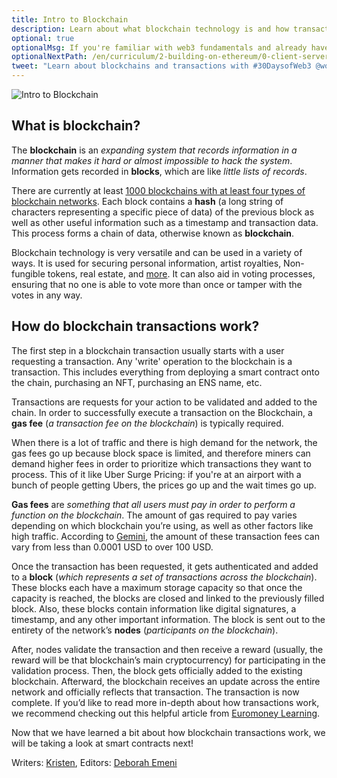 ```yaml
---
title: Intro to Blockchain
description: Learn about what blockchain technology is and how transactions are executed on the blockchain.
optional: true
optionalMsg: If you're familiar with web3 fundamentals and already have your own crypto wallet, feel free to jump ahead to the next section!
optionalNextPath: /en/curriculum/2-building-on-ethereum/0-client-server-architecture
tweet: "Learn about blockchains and transactions with #30DaysofWeb3 @womenbuildweb3 🌐"
---
```


![Intro to Blockchain](https://user-images.githubusercontent.com/15064710/180661895-aa374dae-299a-46f0-a3d6-de8f7796936c.png)

## What is blockchain?

The **blockchain** is an _expanding system that records information in a manner that makes it hard or almost impossible to hack the system_. Information gets recorded in **blocks**, which are like _little lists of records_.

There are currently at least [1000 blockchains with at least four types of blockchain networks](https://earthweb.com/how-many-blockchains-are-there/#:~:text=Currently%2C%20there%20are%20at%20least,platforms%20provided%20in%20this%20industry.). Each block contains a **hash** (a long string of characters representing a specific piece of data) of the previous block as well as other useful information such as a timestamp and transaction data. This process forms a chain of data, otherwise known as **blockchain**.

Blockchain technology is very versatile and can be used in a variety of ways. It is used for securing personal information, artist royalties, Non-fungible tokens, real estate, and [more](https://www.fool.com/investing/stock-market/market-sectors/financials/blockchain-stocks/blockchain-applications/). It can also aid in voting processes, ensuring that no one is able to vote more than once or tamper with the votes in any way.

## How do blockchain transactions work?

The first step in a blockchain transaction usually starts with a user requesting a transaction. Any 'write' operation to the blockchain is a transaction. This includes everything from deploying a smart contract onto the chain, purchasing an NFT, purchasing an ENS name, etc.

Transactions are requests for your action to be validated and added to the chain. In order to successfully execute a transaction on the Blockchain, a **gas fee** (_a transaction fee on the blockchain_) is typically required.

When there is a lot of traffic and there is high demand for the network, the gas fees go up because block space is limited, and therefore miners can demand higher fees in order to prioritize which transactions they want to process. This of it like Uber Surge Pricing: if you're at an airport with a bunch of people getting Ubers, the prices go up and the wait times go up.

**Gas fees** are _something that all users must pay in order to perform a function on the blockchain_. The amount of gas required to pay varies depending on which blockchain you’re using, as well as other factors like high traffic. According to [Gemini](https://www.gemini.com/cryptopedia/what-are-gas-fees-gwei-gas-fees-eth-ether-transaction-fee), the amount of these transaction fees can vary from less than 0.0001 USD to over 100 USD.

Once the transaction has been requested, it gets authenticated and added to a **block** (_which represents a set of transactions across the blockchain_). These blocks each have a maximum storage capacity so that once the capacity is reached, the blocks are closed and linked to the previously filled block. Also, these blocks contain information like digital signatures, a timestamp, and any other important information. The block is sent out to the entirety of the network’s **nodes** (_participants on the blockchain_).

After, nodes validate the transaction and then receive a reward (usually, the reward will be that blockchain’s main cryptocurrency) for participating in the validation process. Then, the block gets officially added to the existing blockchain. Afterward, the blockchain receives an update across the entire network and officially reflects that transaction. The transaction is now complete. If you’d like to read more in-depth about how transactions work, we recommend checking out this helpful article from [Euromoney Learning](https://www.euromoney.com/learning/blockchain-explained/how-transactions-get-into-the-blockchain).

Now that we have learned a bit about how blockchain transactions work, we will be taking a look at smart contracts next!

Writers: [Kristen](https://twitter.com/CuddleofDeath),
Editors: [Deborah Emeni](https://twitter.com/_emeni_deborah)
